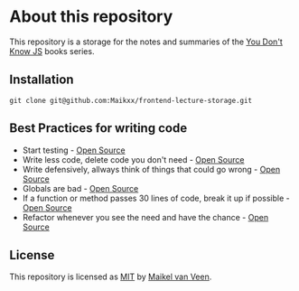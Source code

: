 # About this repository

This repository is a storage for the notes and summaries of the [You Don't Know JS](https://github.com/getify/You-Dont-Know-JS) books series.

## Installation

```
git clone git@github.com:Maikxx/frontend-lecture-storage.git
```

## Best Practices for writing code

* Start testing - [Open Source](https://opensource.com/article/17/5/30-best-practices-software-development-and-testing)
* Write less code, delete code you don't need - [Open Source](https://opensource.com/article/17/5/30-best-practices-software-development-and-testing)
* Write defensively, allways think of things that could go wrong - [Open Source](https://opensource.com/article/17/5/30-best-practices-software-development-and-testing)
* Globals are bad - [Open Source](https://opensource.com/article/17/5/30-best-practices-software-development-and-testing)
* If a function or method passes 30 lines of code, break it up if possible - [Open Source](https://opensource.com/article/17/5/30-best-practices-software-development-and-testing)
* Refactor whenever you see the need and have the chance - [Open Source](https://opensource.com/article/17/5/30-best-practices-software-development-and-testing)

## License

This repository is licensed as [MIT](LICENSE) by [Maikel van Veen](https://github.com/maikxx).
